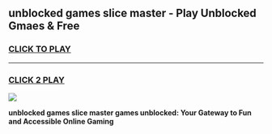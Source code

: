 
## unblocked games slice master - Play Unblocked Gmaes & Free
<h3>
<a href="https://premium.freeplayer.one?title=unblocked_games_slice_master&ref=19F">CLICK TO PLAY</a></h3>
<hr>

<h3>
<a href="https://premium.freeplayer.one?title=unblocked_games_slice_master&ref=19F">CLICK 2 PLAY</a>
  
</h3>

<a href="https://premium.freeplayer.one?title=unblocked_games_slice_master&ref=19F/"><img src="https://clearcache.store/games.png"></a>


**unblocked games slice master games unblocked: Your Gateway to Fun and Accessible Online Gaming**
